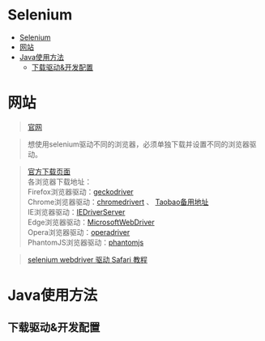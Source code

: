 # Selenium

- [Selenium](#selenium)
- [网站](#网站)
- [Java使用方法](#java使用方法)
  - [下载驱动&开发配置](#下载驱动开发配置)

# 网站
> [官网](https://docs.seleniumhq.org/projects/webdriver/)

> 想使用selenium驱动不同的浏览器，必须单独下载并设置不同的浏览器驱动。

> [官方下载页面](https://docs.seleniumhq.org/download/) \
> 各浏览器下载地址：\
> Firefox浏览器驱动：[geckodriver](https://github.com/mozilla/geckodriver/releases) \
> Chrome浏览器驱动：[chromedrivert](https://sites.google.com/a/chromium.org/chromedriver/home) 、
> [Taobao备用地址](https://npm.taobao.org/mirrors/chromedriver) \
> IE浏览器驱动：[IEDriverServer](http://selenium-release.storage.googleapis.com/index.html) \
> Edge浏览器驱动：[MicrosoftWebDriver](https://developer.microsoft.com/en-us/microsoft-edge/tools/webdriver/) \
> Opera浏览器驱动：[operadriver](https://github.com/operasoftware/operachromiumdriver/releases) \
> PhantomJS浏览器驱动：[phantomjs](http://phantomjs.org/)

> [selenium webdriver 驱动 Safari 教程](https://www.cnblogs.com/lxmtx/p/12675779.html)

# Java使用方法
## 下载驱动&开发配置